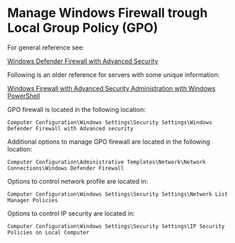 
# Manage Windows Firewall trough Local Group Policy (GPO)

For general reference see:

[Windows Defender Firewall with Advanced Security][ref firewall]

Following is an older reference for servers with some unique information:

[Windows Firewall with Advanced Security Administration with Windows PowerShell][ref firewall powershell]

GPO firewall is located in the following location:

`Computer Configuration\Windows Settings\Security Settings\Windows Defender Firewall with Advanced security`

Additional options to manage GPO firewall are located in the following location:

`Computer Configuration\Administrative Templates\Network\Network Connections\Windows Defender Firewall`

Options to control network profile are located in:

`Computer Configuration\Windows Settings\Security Settings\Network List Manager Policies`

Options to control IP security are located in:

`Computer Configuration\Windows Settings\Security Settings\IP Security Policies on Local Computer`

[ref firewall]: https://docs.microsoft.com/en-us/windows/security/threat-protection/windows-firewall/windows-firewall-with-advanced-security "Visit Microsoft docs"
[ref firewall powershell]: https://docs.microsoft.com/en-us/previous-versions/windows/it-pro/windows-server-2012-r2-and-2012/hh831755(v=ws.11) "Visit Microsoft docs"
